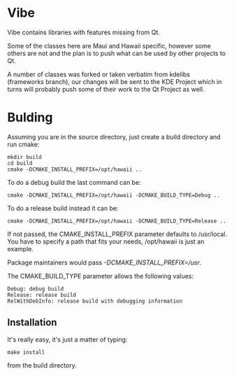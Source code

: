 Vibe
====

Vibe contains libraries with features missing from Qt.

Some of the classes here are Maui and Hawaii specific, however some others are not
and the plan is to push what can be used by other projects to Qt.

A number of classes was forked or taken verbatim from kdelibs (frameworks branch),
our changes will be sent to the KDE Project which in turns will probably
push some of their work to the Qt Project as well.

Bulding
=======

Assuming you are in the source directory, just create a build directory
and run cmake:

    mkdir build
    cd build
    cmake -DCMAKE_INSTALL_PREFIX=/opt/hawaii ..

To do a debug build the last command can be:

    cmake -DCMAKE_INSTALL_PREFIX=/opt/hawaii -DCMAKE_BUILD_TYPE=Debug ..

To do a release build instead it can be:

    cmake -DCMAKE_INSTALL_PREFIX=/opt/hawaii -DCMAKE_BUILD_TYPE=Release ..

If not passed, the CMAKE_INSTALL_PREFIX parameter defaults to /usr/local.
You have to specify a path that fits your needs, /opt/hawaii is just an example.

Package maintainers would pass *-DCMAKE_INSTALL_PREFIX=/usr*.

The CMAKE_BUILD_TYPE parameter allows the following values:

    Debug: debug build
    Release: release build
    RelWithDebInfo: release build with debugging information

## Installation

It's really easy, it's just a matter of typing:

    make install

from the build directory.
